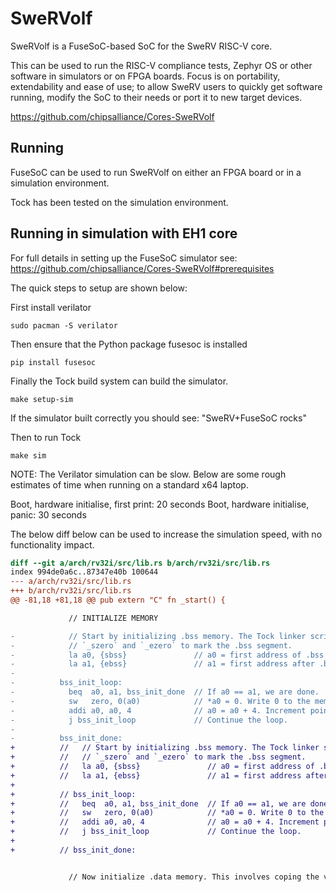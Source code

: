 SweRVolf
========

SweRVolf is a FuseSoC-based SoC for the SweRV RISC-V core.

This can be used to run the RISC-V compliance tests, Zephyr OS
or other software in simulators or on FPGA boards. Focus is on
portability, extendability and ease of use; to allow SweRV users
to quickly get software running, modify the SoC to their needs or
port it to new target devices.

https://github.com/chipsalliance/Cores-SweRVolf

Running
-------

FuseSoC can be used to run SweRVolf on either an FPGA board or in a simulation
environment.

Tock has been tested on the simulation environment.

Running in simulation with EH1 core
-----------------------------------
For full details in setting up the FuseSoC simulator see: https://github.com/chipsalliance/Cores-SweRVolf#prerequisites

The quick steps to setup are shown below:

First install verilator

```shell
sudo pacman -S verilator
```

Then ensure that the Python package fusesoc is installed

```shell
pip install fusesoc
```

Finally the Tock build system can build the simulator.

```shell
make setup-sim
```

If the simulator built correctly you should see: "SweRV+FuseSoC rocks"

Then to run Tock

```shell
make sim
```

NOTE: The Verilator simulation can be slow. Below are some rough estimates
of time when running on a standard x64 laptop.

Boot, hardware initialise, first print: 20 seconds
Boot, hardware initialise, panic: 30 seconds

The below diff below can be used to increase the simulation speed, with no
functionality impact.

```diff
diff --git a/arch/rv32i/src/lib.rs b/arch/rv32i/src/lib.rs
index 994de0a6c..87347e40b 100644
--- a/arch/rv32i/src/lib.rs
+++ b/arch/rv32i/src/lib.rs
@@ -81,18 +81,18 @@ pub extern "C" fn _start() {

             // INITIALIZE MEMORY

-            // Start by initializing .bss memory. The Tock linker script defines
-            // `_szero` and `_ezero` to mark the .bss segment.
-            la a0, {sbss}               // a0 = first address of .bss
-            la a1, {ebss}               // a1 = first address after .bss
-
-          bss_init_loop:
-            beq  a0, a1, bss_init_done  // If a0 == a1, we are done.
-            sw   zero, 0(a0)            // *a0 = 0. Write 0 to the memory location in a0.
-            addi a0, a0, 4              // a0 = a0 + 4. Increment pointer to next word.
-            j bss_init_loop             // Continue the loop.
-
-          bss_init_done:
+          //   // Start by initializing .bss memory. The Tock linker script defines
+          //   // `_szero` and `_ezero` to mark the .bss segment.
+          //   la a0, {sbss}               // a0 = first address of .bss
+          //   la a1, {ebss}               // a1 = first address after .bss
+
+          // bss_init_loop:
+          //   beq  a0, a1, bss_init_done  // If a0 == a1, we are done.
+          //   sw   zero, 0(a0)            // *a0 = 0. Write 0 to the memory location in a0.
+          //   addi a0, a0, 4              // a0 = a0 + 4. Increment pointer to next word.
+          //   j bss_init_loop             // Continue the loop.
+
+          // bss_init_done:


             // Now initialize .data memory. This involves coping the values right at the
```
